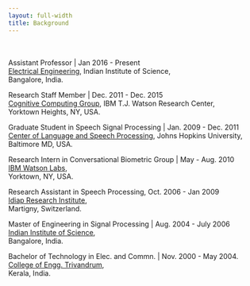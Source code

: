 ```yaml
---
layout: full-width
title: Background
---
```

<br><br>
Assistant Professor | Jan 2016 - Present  
[Electrical Engineering](http://www.ee.iisc.ernet.in/), Indian Institute of Science,  
Bangalore, India.  


Research Staff Member | Dec. 2011 - Dec. 2015  
[Cognitive Computing Group](http://www.research.ibm.com/cognitive-computing/index.shtml#fbid=0gdTe3Kdk1e), IBM T.J. Watson Research Center,  
Yorktown Heights, NY, USA.  


Graduate Student in Speech Signal Processing | Jan. 2009 - Dec. 2011  
[Center of Language and Speech Processing](http://www.clsp.jhu.edu/), Johns Hopkins University,  
Baltimore MD, USA.  


Research Intern in Conversational Biometric Group | May - Aug. 2010  
[IBM Watson Labs](http://www.research.ibm.com/CBG/index.html),  
Yorktown, NY, USA.


Research Assistant in Speech Processing, Oct. 2006 -  Jan 2009  
[Idiap Research Institute](http://idiap.ch/),  
Martigny, Switzerland.


Master of Engineering in Signal Processing | Aug. 2004 -  July 2006  
[Indian Institute of Science](http://www.iisc.ernet.in/),  
Bangalore, India.


Bachelor of Technology in Elec. and Commn. | Nov. 2000 - May 2004.    
[College of Engg. Trivandrum](http://www.cet.ac.in/home.php),  
Kerala, India.